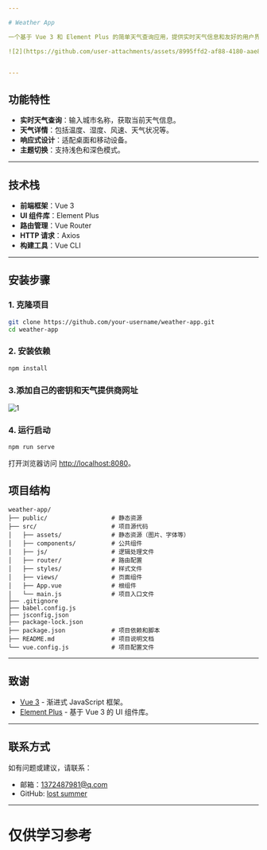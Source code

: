 ```yaml
---

# Weather App

一个基于 Vue 3 和 Element Plus 的简单天气查询应用，提供实时天气信息和友好的用户界面。

![2](https://github.com/user-attachments/assets/8995ffd2-af88-4180-aae8-a127e444cda8)


---
```


## 功能特性

- **实时天气查询**：输入城市名称，获取当前天气信息。
- **天气详情**：包括温度、湿度、风速、天气状况等。
- **响应式设计**：适配桌面和移动设备。
- **主题切换**：支持浅色和深色模式。

---

## 技术栈

- **前端框架**：Vue 3
- **UI 组件库**：Element Plus
- **路由管理**：Vue Router
- **HTTP 请求**：Axios
- **构建工具**：Vue CLI

---

## 安装步骤

### 1. 克隆项目

```bash
git clone https://github.com/your-username/weather-app.git
cd weather-app
```

### 2. 安装依赖

```bash
npm install
```

### 3.添加自己的密钥和天气提供商网址

![1](https://github.com/user-attachments/assets/04187b67-ddfd-46dd-9537-422a65c03e08)



### 4. 运行启动

```bash
npm run serve
```

打开浏览器访问 [http://localhost:8080](http://localhost:8080)。

## 项目结构

```plaintext
weather-app/
├── public/                  # 静态资源
├── src/                     # 项目源代码
│   ├── assets/              # 静态资源（图片、字体等）
│   ├── components/          # 公共组件
|   ├── js/                  # 逻辑处理文件
│   ├── router/              # 路由配置
│   ├── styles/              # 样式文件
│   ├── views/               # 页面组件
│   ├── App.vue              # 根组件
│   └── main.js              # 项目入口文件
├── .gitignore               
├── babel.config.js          
├── jsconfig.json           
├── package-lock.json
├── package.json             # 项目依赖和脚本
├── README.md                # 项目说明文档
└── vue.config.js            # 项目配置文件
```

---

## 致谢

- [Vue 3](https://v3.vuejs.org/) - 渐进式 JavaScript 框架。
- [Element Plus](https://element-plus.org/) - 基于 Vue 3 的 UI 组件库。

---

## 联系方式

如有问题或建议，请联系：

- 邮箱：1372487981@q.com
- GitHub: [lost summer](https://github.com/driohcker)

---

# 仅供学习参考
